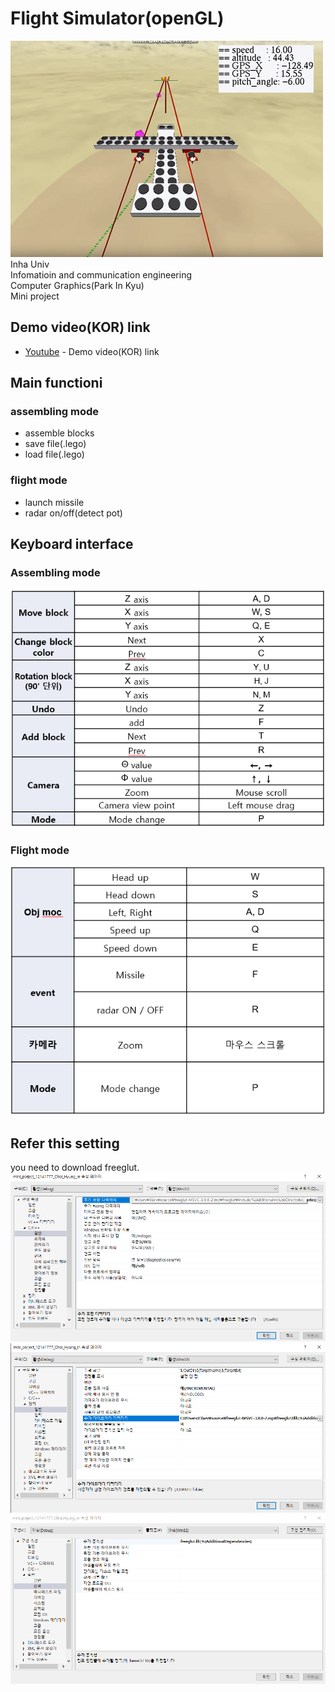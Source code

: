 # Flight Simulator(openGL)
![ex_screenshot](md_img/main.png)
Inha Univ   
Infomatioin and communication engineering   
Computer Graphics(Park In Kyu)   
Mini project   

## Demo video(KOR) link
* [Youtube](https://www.youtube.com/watch?v=3a22c5xiA1s) - Demo video(KOR) link

## Main functioni
### assembling mode
* assemble blocks
* save file(.lego)
* load file(.lego)
### flight mode
* launch missile
* radar on/off(detect pot)

## Keyboard interface
### Assembling mode
![ex_screenshot](md_img/interface1.png)
### Flight mode
![ex_screenshot](md_img/interface2.png)


## Refer this setting   
you need to download freeglut.
![ex_screenshot](md_img/set1.png)
![ex_screenshot](md_img/set2.png)
![ex_screenshot](md_img/set3.png)

